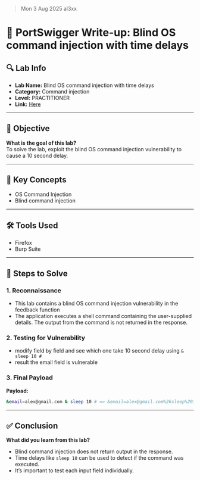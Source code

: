 > Mon 3 Aug 2025
> al3xx

# 🧾 PortSwigger Write-up: Blind OS command injection with time delays

## 🔍 Lab Info
- **Lab Name:** Blind OS command injection with time delays
- **Category:** Command injection
- **Level:** PRACTITIONER
- **Link:** [Here](https://portswigger.net/web-security/os-command-injection/lab-blind-time-delays)

---

## 🎯 Objective
**What is the goal of this lab?**  
To solve the lab, exploit the blind OS command injection vulnerability to cause a 10 second delay.

---

## 🧠 Key Concepts
- OS Command Injection
- Blind command injection

---

## 🛠️ Tools Used
- Firefox
- Burp Suite

---

## 🧪 Steps to Solve

### 1. Reconnaissance
- This lab contains a blind OS command injection vulnerability in the feedback function
- The application executes a shell command containing the user-supplied details. The output from the command is not returned in the response.
### 2. Testing for Vulnerability
- modify field by field and see which one take 10 second delay using `& sleep 10 #`
- result the email field is vulnerable


### 3. Final Payload
**Payload:**  
```bash
&email=alex@gmail.com & sleep 10 # => &email=alex@gmail.com%26sleep%2010#
```


---

## ✅ Conclusion

**What did you learn from this lab?**
- Blind command injection does not return output in the response.
- Time delays like `sleep 10` can be used to detect if the command was executed.
- It’s important to test each input field individually.
